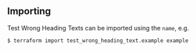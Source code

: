 ## Importing

Test Wrong Heading Texts can be imported using the `name`, e.g.

```
$ terraform import test_wrong_heading_text.example example
```
